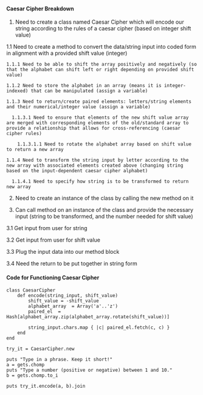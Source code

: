 #### Caesar Cipher Breakdown

1. Need to create a class named Caesar Cipher which will encode our string according to the rules of a caesar cipher (based on integer shift value)

  1.1 Need to create a method to convert the data/string input into coded form in alignment with a provided shift value (integer)

    1.1.1 Need to be able to shift the array positively and negatively (so that the alphabet can shift left or right depending on provided shift value)

    1.1.2 Need to store the alphabet in an array (means it is integer-indexed) that can be manipulated (assign a variable)

    1.1.3 Need to return/create paired elements: letters/string elements and their numerical/integer value (assign a variable)

      1.1.3.1 Need to ensure that elements of the new shift value array are merged with corresponding elements of the old/standard array to provide a relationship that allows for cross-referencing (caesar cipher rules)

        1.1.3.1.1 Need to rotate the alphabet array based on shift value to return a new array

    1.1.4 Need to transform the string input by letter according to the new array with associated elements created above (changing string based on the input-dependent caesar cipher alphabet)

      1.1.4.1 Need to specify how string is to be transformed to return new array


2. Need to create an instance of the class by calling the new method on it


3. Can call method on an instance of the class and provide the necessary input (string to be transformed, and the number needed for shift value)

  3.1 Get input from user for string

  3.2 Get input from user for shift value

  3.3 Plug the input data into our method block

  3.4 Need the return to be put together in string form


#### Code for Functioning Caesar Cipher


```
class CaesarCipher
    def encode(string_input, shift_value)
        shift_value = -shift_value
        alphabet_array  = Array('a'..'z')
        paired_el  = Hash[alphabet_array.zip(alphabet_array.rotate(shift_value))]

        string_input.chars.map { |c| paired_el.fetch(c, c) }
    end
end

try_it = CaesarCipher.new

puts "Type in a phrase. Keep it short!"
a = gets.chomp
puts "Type a number (positive or negative) between 1 and 10."
b = gets.chomp.to_i

puts try_it.encode(a, b).join
```
